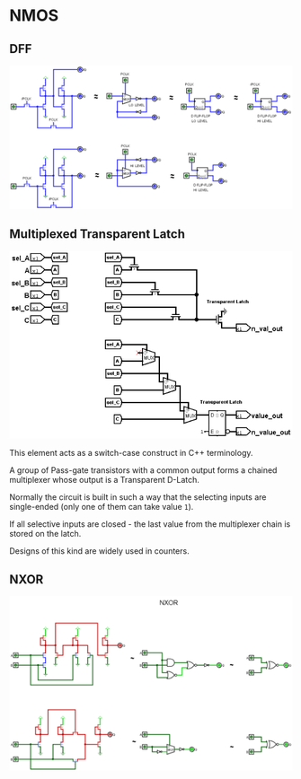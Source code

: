 # NMOS

## DFF

![D Flip-Flop](/BreakingNESWiki/imgstore/nmos/DFF.png)

## Multiplexed Transparent Latch

![PlexedTranspLatch](/BreakingNESWiki/imgstore/nmos/PlexedTranspLatch.png)

This element acts as a switch-case construct in C++ terminology.

A group of Pass-gate transistors with a common output forms a chained multiplexer whose output is a Transparent D-Latch.

Normally the circuit is built in such a way that the selecting inputs are single-ended (only one of them can take value `1`).

If all selective inputs are closed - the last value from the multiplexer chain is stored on the latch.

Designs of this kind are widely used in counters.

## NXOR

![NXOR](/BreakingNESWiki/imgstore/nmos/NXOR.png)
